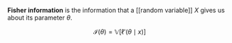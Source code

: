 **Fisher information** is the information that a [[random variable]] $X$ gives us about its parameter $\theta$.

$$
\mathcal{I}(\theta) = \mathbb{V}\left[\ell'(\theta \mid x)\right]
$$